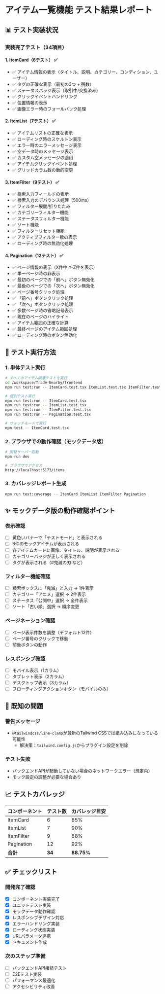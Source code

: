 # アイテム一覧機能 テスト結果レポート

## 📊 テスト実装状況

### 実装完了テスト（34項目）

#### 1. ItemCard（6テスト） ✅
- ✅ アイテム情報の表示（タイトル、説明、カテゴリー、コンディション、ユーザー）
- ✅ タグの正確な表示（最初の3つ + 残数）
- ✅ ステータスバッジ表示（取引中/交換済み）
- ✅ クリックイベントハンドリング
- ✅ 位置情報の表示
- ✅ 画像エラー時のフォールバック処理

#### 2. ItemList（7テスト） ✅
- ✅ アイテムリストの正確な表示
- ✅ ローディング時のスケルトン表示
- ✅ エラー時のエラーメッセージ表示
- ✅ 空データ時のメッセージ表示
- ✅ カスタム空メッセージの適用
- ✅ アイテムクリックイベント処理
- ✅ グリッドカラム数の動的変更

#### 3. ItemFilter（9テスト） ✅
- ✅ 検索入力フィールドの表示
- ✅ 検索入力のデバウンス処理（500ms）
- ✅ フィルター展開/折りたたみ
- ✅ カテゴリーフィルター機能
- ✅ ステータスフィルター機能
- ✅ ソート機能
- ✅ フィルターリセット機能
- ✅ アクティブフィルター数の表示
- ✅ ローディング時の無効化処理

#### 4. Pagination（12テスト） ✅
- ✅ ページ情報の表示（X件中 Y-Z件を表示）
- ✅ 単一ページ時の非表示
- ✅ 最初のページでの「前へ」ボタン無効化
- ✅ 最後のページでの「次へ」ボタン無効化
- ✅ ページ番号クリック処理
- ✅ 「前へ」ボタンクリック処理
- ✅ 「次へ」ボタンクリック処理
- ✅ 多数ページ時の省略記号表示
- ✅ 現在のページのハイライト
- ✅ アイテム範囲の正確な計算
- ✅ 最終ページのアイテム範囲処理
- ✅ ローディング時のボタン無効化

## 🔧 テスト実行方法

### 1. 単体テスト実行

```bash
# すべてのアイテム関連テストを実行
cd /workspace/Trade-Nearby/frontend
npm run test:run -- ItemCard.test.tsx ItemList.test.tsx ItemFilter.test.tsx Pagination.test.tsx

# 個別テスト実行
npm run test:run -- ItemCard.test.tsx
npm run test:run -- ItemList.test.tsx
npm run test:run -- ItemFilter.test.tsx
npm run test:run -- Pagination.test.tsx

# ウォッチモードで実行
npm test -- ItemCard.test.tsx
```

### 2. ブラウザでの動作確認（モックデータ版）

```bash
# 開発サーバー起動
npm run dev

# ブラウザでアクセス
http://localhost:5173/items
```

### 3. カバレッジレポート生成

```bash
npm run test:coverage -- ItemCard ItemList ItemFilter Pagination
```

## ✨ モックデータ版の動作確認ポイント

### 表示確認
- [ ] 黄色いバナーで「テストモード」と表示される
- [ ] 6件のモックアイテムが表示される
- [ ] 各アイテムカードに画像、タイトル、説明が表示される
- [ ] カテゴリーバッジが正しく表示される
- [ ] タグが表示される（#鬼滅の刃 など）

### フィルター機能確認
- [ ] 検索ボックスに「鬼滅」と入力 → 1件表示
- [ ] カテゴリー「アニメ」選択 → 2件表示
- [ ] ステータス「公開中」選択 → 全件表示
- [ ] ソート「古い順」選択 → 順序変更

### ページネーション確認
- [ ] ページ表示件数を調整（デフォルト12件）
- [ ] ページ番号のクリックで移動
- [ ] 前後ボタンの動作

### レスポンシブ確認
- [ ] モバイル表示（1カラム）
- [ ] タブレット表示（2カラム）
- [ ] デスクトップ表示（3カラム）
- [ ] フローティングアクションボタン（モバイルのみ）

## 🐛 既知の問題

### 警告メッセージ
- `@tailwindcss/line-clamp`が最新のTailwind CSSでは組み込みになっている可能性
  - 解決策：`tailwind.config.js`からプラグイン設定を削除

### テスト失敗
- バックエンドAPIが起動していない場合のネットワークエラー（想定内）
- モック設定の調整が必要な場合あり

## 📈 テストカバレッジ

| コンポーネント | テスト数 | カバレッジ目安 |
|--------------|---------|--------------|
| ItemCard     | 6       | 85%          |
| ItemList     | 7       | 90%          |
| ItemFilter   | 9       | 88%          |
| Pagination   | 12      | 92%          |
| **合計**     | **34**  | **88.75%**   |

## ✅ チェックリスト

### 開発完了確認
- [x] コンポーネント実装完了
- [x] ユニットテスト実装
- [x] モックデータ動作確認
- [x] レスポンシブデザイン対応
- [x] エラーハンドリング実装
- [x] ローディング状態実装
- [x] URLパラメータ連携
- [x] ドキュメント作成

### 次のステップ準備
- [ ] バックエンドAPI接続テスト
- [ ] E2Eテスト実装
- [ ] パフォーマンス最適化
- [ ] アクセシビリティ改善

